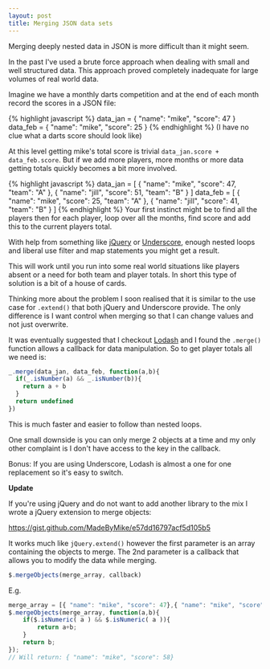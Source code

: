```yaml
---
layout: post
title: Merging JSON data sets
---
```

Merging deeply nested data in JSON is more difficult than it might seem.

In the past I've used a brute force approach when dealing with small and well structured data. This approach proved completely inadequate for large volumes of real world data.

Imagine we have a monthly darts competition and at the end of each month record the scores in a JSON file:

{% highlight javascript %}
data_jan = { "name": "mike", "score": 47 }
data_feb = { "name": "mike", "score": 25 }
{% endhighlight %}
(I have no clue what a darts score should look like)

At this level getting mike's total score is trivial `data_jan.score +  data_feb.score`. But if we add more players, more months or more data getting totals quickly becomes a bit more involved.

{% highlight javascript %}
data_jan = [
  { "name": "mike", "score": 47, "team": "A" },
  { "name": "jill", "score": 51, "team": "B" }
]
data_feb = [
  { "name": "mike", "score": 25, "team": "A" },
  { "name": "jill", "score": 41, "team": "B" }
]
{% endhighlight %}
Your first instinct might be to find all the players then for each player, loop over all the months, find score and add this to the current players total.

With help from something like [jQuery](http://jquery.com/) or [Underscore](http://underscorejs.org/), enough nested loops and liberal use filter and map statements you might get a result.

This will work until you run into some real world situations like players absent or a need for both team and player totals. In short this type of solution is a bit of a house of cards.

Thinking more about the problem I soon realised that it is similar to the use case for `.extend()` that both jQuery and Underscore provide. The only difference is I want control when merging so that I can change values and not just overwrite.

It was eventually suggested that I checkout [Lodash](http://lodash.com/) and I found the `.merge()` function allows a callback for data manipulation. So to get player totals all we need is:

```javascript
_.merge(data_jan, data_feb, function(a,b){
  if(_.isNumber(a) && _.isNumber(b)){
  	return a + b
  }
  return undefined
})
```

This is much faster and easier to follow than nested loops.

One small downside is you can only merge 2 objects at a time and my only other complaint is I don't have access to the key in the callback.

Bonus: If you are using Underscore, Lodash is almost a one for one replacement so it's easy to switch.

**Update**

If you're using jQuery and do not want to add another library to the mix I wrote a jQuery extension to merge objects:

https://gist.github.com/MadeByMike/e57dd16797acf5d105b5

It works much like `jQuery.extend()` however the first parameter is an array containing the objects to merge. The 2nd parameter is a callback that allows you to modify the data while merging.

```javascript
$.mergeObjects(merge_array, callback)
```

E.g.

```javascript
merge_array = [{ "name": "mike", "score": 47},{ "name": "mike", "score": 11}];
$.mergeObjects(merge_array, function(a,b){
	if($.isNumeric( a ) && $.isNumeric( a )){
    	return a+b;
    }
    return b;
});
// Will return: { "name": "mike", "score": 58}
```
